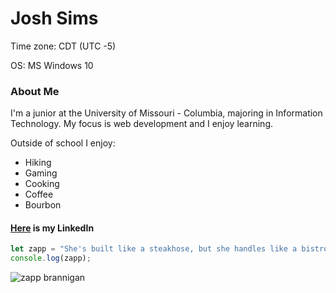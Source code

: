 # Josh Sims
Time zone: CDT (UTC -5)

OS: MS Windows 10

### About Me
I'm a junior at the University of Missouri - Columbia, majoring in Information Technology. My focus is web development and I enjoy learning.

Outside of school I enjoy:
- Hiking
- Gaming
- Cooking
- Coffee
- Bourbon

#### [Here](https://www.linkedin.com/in/joshua-sims-64a61512b/) is my LinkedIn
```javascript
let zapp = "She's built like a steakhose, but she handles like a bistro";
console.log(zapp);
```
![zapp brannigan](https://www.cardboardrepublic.com/wp-content/uploads/2014/09/Zapp-Brannigan.jpg)
